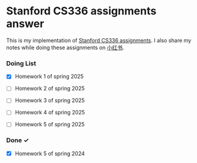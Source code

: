 # Stanford CS336 assignments answer

This is my implementation of [Stanford CS336 assignments](https://github.com/stanford-cs336). I also share my notes while doing these assignments on [小红书](https://www.xiaohongshu.com/user/profile/5a9409554eacab27ee3c50b0). 
### Doing List

- [x] Homework 1 of spring 2025
- [ ] Homework 2 of spring 2025
- [ ] Homework 3 of spring 2025
- [ ] Homework 4 of spring 2025
- [ ] Homework 5 of spring 2025


### Done ✓

- [x] Homework 5 of spring 2024